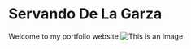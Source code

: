 # Servando De La Garza
Welcome to my portfolio website
![This is an image](https://images.wallpaperscraft.com/image/single/mask_totem_smoke_192795_3840x2160.jpg)
